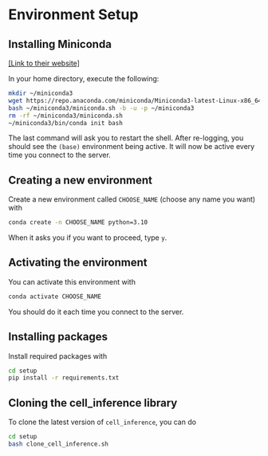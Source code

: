 # Environment Setup

## Installing Miniconda

[[Link to their website]](https://docs.conda.io/projects/miniconda/en/latest/)

In your home directory, execute the following:
```bash
mkdir ~/miniconda3
wget https://repo.anaconda.com/miniconda/Miniconda3-latest-Linux-x86_64.sh -O ~/miniconda3/miniconda.sh
bash ~/miniconda3/miniconda.sh -b -u -p ~/miniconda3
rm -rf ~/miniconda3/miniconda.sh
~/miniconda3/bin/conda init bash
```
The last command will ask you to restart the shell. After re-logging, you should see the `(base)` environment being active. It will now be active every time you connect to the server.

## Creating a new environment

Create a new environment called `CHOOSE_NAME` (choose any name you want) with
```bash
conda create -n CHOOSE_NAME python=3.10
```
When it asks you if you want to proceed, type `y`.

## Activating the environment

You can activate this environment with
```bash
conda activate CHOOSE_NAME
```

You should do it each time you connect to the server.

## Installing packages

Install required packages with
```bash
cd setup
pip install -r requirements.txt
```

## Cloning the cell_inference library

To clone the latest version of `cell_inference`, you can do
```bash
cd setup
bash clone_cell_inference.sh
```

